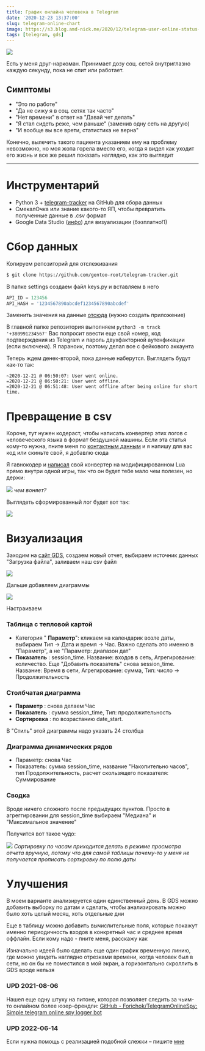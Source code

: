 ```yaml
---
title: График онлайна человека в Telegram
date: '2020-12-23 13:37:00'
slug: telegram-online-chart
image: https://s3.blog.amd-nick.me/2020/12/telegram-user-online-status-graph.png
tags: [telegram, gds]
---
```


![](https://s3.blog.amd-nick.me/2020/12/telegram-user-online-status-graph.png)

Есть у меня друг-наркоман. Принимает дозу соц. сетей внутриглазно каждую секунду, пока не спит или работает.

<!--truncate-->

## Симптомы

- "Это по работе"
- "Да не сижу я в соц. сетях так часто"
- "Нет времени" в ответ на "Давай чет делать"
- "Я стал сидеть реже, чем раньше" (заменив одну сеть на другую)
- "И вообще вы все врети, статистика не верна"

Конечно, вылечить такого пациента указанием ему на проблему невозможно, но моя жопа горела вместо его, когда я видел как уходит его жизнь и все же решил показать наглядно, как это выглядит

* * *

# Инструментарий

- Python 3 + [telegram-tracker](https://github.com/gentoo-root/telegram-tracker) на GitHub для сбора данных
- СмекалОчка или знание какого-то ЯП, чтобы превратить полученные данные в .csv формат
- Google Data Studio ([инфо](https://t.me/uFeed/14)) для визуализации (бэзплатно!1)

# Сбор данных

Копируем репозиторий для отслеживания

```sh
$ git clone https://github.com/gentoo-root/telegram-tracker.git
```

В папке settings создаем файл keys.py и вставляем в него

```py
API_ID = 123456
API_HASH = '1234567890abcdef1234567890abcdef'
```

Заменить значения на данные [отсюда](https://my.telegram.org/apps) (нужно создать приложение)

В главной папке репозитория выполняем
`python3 -m track '+380991234567'`
Вас попросит ввести еще свой номер, код подтверждения из Telegram и пароль двухфакторной аутенфикации (если включена). Я параноик, поэтому делал все с фейкового аккаунта

Теперь ждем денек-второй, пока данные наберутся. Выглядеть будут как-то так:

```
~2020-12-21 @ 06:50:07: User went online.
=2020-12-21 @ 06:50:21: User went offline.
=2020-12-21 @ 06:51:48: User went offline after being online for short time.
```

# Превращение в csv

Короче, тут нужен кодераст, чтобы написать конвертер этих логов с человеческого языка в формат бездушной машины. Если эта статья кому-то нужна, пните меня по [контактным данным](about) и я напишу для вас код или скиньте свой, я добавлю сюда

Я гавнокодер и [написал](https://gist.github.com/AMD-NICK/ea2bd29d9db782fadd456865e4ea770c) свой конвертер на модифицированном Lua прямо внутри одной игры, так что он будет тебе мало чем полезен, но держи:

![](https://s3.blog.amd-nick.me/2020/12/image.png)
*чем воняет?*

Выглядеть сформированный лог будет вот так:

![](https://s3.blog.amd-nick.me/2020/12/image-1.png)

# Визуализация

Заходим на [сайт GDS](https://datastudio.google.com), создаем новый отчет, выбираем источник данных "Загрузка файла", заливаем наш csv файл

![](https://s3.blog.amd-nick.me/2020/12/image-2.png)

Дальше добавляем диаграммы

![](https://s3.blog.amd-nick.me/2020/12/image-3.png)

Настраиваем

### Таблица с тепловой картой

- Категория " **Параметр**": кликаем на календарик возле даты, выбираем Тип -> Дата и время -> Час. Важно сделать это именно в "Параметр", а не "Параметр: диапазон дат"
- **Показатель** : session\_time. Название: входов в сеть, Агрегирование: количество. Еще "Добавить показатель" снова session\_time. Название: Время в сети, Агрегирование: сумма, Тип: число -> Продолжительность

### Столбчатая диаграмма

- **Параметр** : снова делаем Час
- **Показатель** : сумма session\_time, Тип: продолжительность
- **Сортировка** : по возрастанию date\_start.

В "Стиль" этой диаграммы надо указать 24 столбца

### Диаграмма динамических рядов

- Параметр: снова Час
- Показатель: сумма session\_time, название "Накопительно часов", тип Продолжительность, расчет скользящего показателя: Суммирование

### Сводка

Вроде ничего сложного после предыдущих пунктов. Просто в агреггировании для session\_time выбираем "Медиана" и "Максимальное значение"

Получится вот такое чудо:

![](https://s3.blog.amd-nick.me/2020/12/image-4.png)
*Сортировку по часам приходится делать в режиме просмотра отчета вручную, потому что для самой таблицы почему-то у меня не получается прописать сортировку по полю даты*

# Улучшения

В моем варианте анализируется один единственный день. В GDS можно добавить выборку по датам и сделать, чтобы анализировать можно было хоть целый месяц, хоть отдельные дни

Еще в таблицу можно добавить вычислительные поля, которые покажут именно периодичность входов в конкретный час и среднее время оффлайн. Если кому надо - пните меня, расскажу как

Изначально идеей было сделать еще один график временную линию, где можно увидеть наглядно отрезками времени, когда человек был в сети, но он бы не поместился в мой экран, а горизонтально скроллить в GDS вроде нельзя

### UPD 2021-08-06

Нашел еще одну штуку на питоне, которая позволяет следить за чьим-то онлайном более юзер-френдли: [GitHub - Forichok/TelegramOnlineSpy: Simple telegram online spy logger bot](https://github.com/Forichok/TelegramOnlineSpy)

### UPD 2022-06-14

Если нужна помощь с реализацией подобной слежки – пишите [мне](/about)
